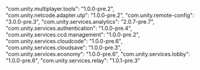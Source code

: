 "com.unity.multiplayer.tools": "1.0.0-pre.2",
"com.unity.netcode.adapter.utp": "1.0.0-pre.2",
"com.unity.remote-config": "3.0.0-pre.3",
"com.unity.services.analytics": "2.0.7-pre.7",
"com.unity.services.authentication": "1.0.0-pre.4",
"com.unity.services.ccd.management": "1.0.0-pre.2",
"com.unity.services.cloudcode": "1.0.0-pre.6",
"com.unity.services.cloudsave": "1.0.0-pre.3",
"com.unity.services.economy": "1.0.0-pre.6",
"com.unity.services.lobby": "1.0.0-pre.6",
"com.unity.services.relay": "1.0.1-pre.3"
